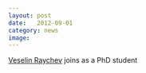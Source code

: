 ```yaml
---
layout: post
date:   2012-09-01
category: news
image: 
---
```


[Veselin Raychev]({{"/raychev"|relative_url}}) joins as a PhD student